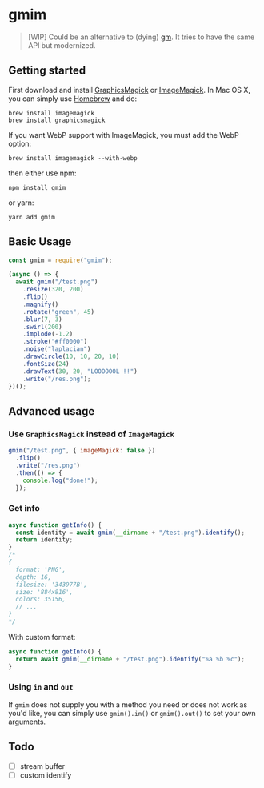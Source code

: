 # gmim

> [WIP] Could be an alternative to (dying) [gm](https://github.com/aheckmann/gm). It tries to have the same API but modernized.

## Getting started

First download and install [GraphicsMagick](http://www.graphicsmagick.org/) or [ImageMagick](http://www.imagemagick.org/). In Mac OS X, you can simply use [Homebrew](http://mxcl.github.io/homebrew/) and do:

    brew install imagemagick
    brew install graphicsmagick

If you want WebP support with ImageMagick, you must add the WebP option:

    brew install imagemagick --with-webp

then either use npm:

    npm install gmim

or yarn:

    yarn add gmim

## Basic Usage

```js
const gmim = require("gmim");

(async () => {
  await gmim("/test.png")
    .resize(320, 200)
    .flip()
    .magnify()
    .rotate("green", 45)
    .blur(7, 3)
    .swirl(200)
    .implode(-1.2)
    .stroke("#ff0000")
    .noise("laplacian")
    .drawCircle(10, 10, 20, 10)
    .fontSize(24)
    .drawText(30, 20, "LOOOOOOL !!")
    .write("/res.png");
})();
```

## Advanced usage

### Use `GraphicsMagick` instead of `ImageMagick`

```js
gmim("/test.png", { imageMagick: false })
  .flip()
  .write("/res.png")
  .then(() => {
    console.log("done!");
  });
```

### Get info

```js 
async function getInfo() {
  const identity = await gmim(__dirname + "/test.png").identify();
  return identity;
}
/*
{
  format: 'PNG',
  depth: 16,
  filesize: '343977B',
  size: '884x816',
  colors: 35156,
  // ...
}
*/
```

With custom format:
```js
async function getInfo() {
  return await gmim(__dirname + "/test.png").identify("%a %b %c");
}
```

### Using `in` and `out`

If `gmim` does not supply you with a method you need or does not work as you'd like, 
you can simply use `gmim().in()` or `gmim().out()` to set your own arguments.

## Todo

 - [ ] stream buffer
 - [ ] custom identify
